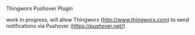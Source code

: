 Thingworx Pushover Plugin

work in progress, will allow Thingworx (http://www.thingworx.com) to send notifications via Pushover (https://pushover.net/)